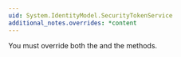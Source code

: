 ```yaml
---
uid: System.IdentityModel.SecurityTokenService
additional_notes.overrides: *content
---
```


<p>You must override both the <xref href="System.IdentityModel.SecurityTokenService.GetScope(System.Security.Claims.ClaimsPrincipal,System.IdentityModel.Protocols.WSTrust.RequestSecurityToken)"></xref> and the <xref href="System.IdentityModel.SecurityTokenService.GetOutputClaimsIdentity(System.Security.Claims.ClaimsPrincipal,System.IdentityModel.Protocols.WSTrust.RequestSecurityToken,System.IdentityModel.Scope)"></xref>methods.</p>


